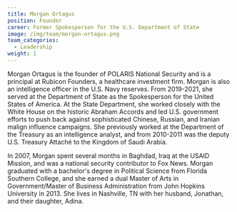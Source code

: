 ```yaml
---
title: Morgan Ortagus
position: Founder
career: Former Spokesperson for the U.S. Department of State
image: /img/team/morgan-ortagus.png
team_categories:
  - Leadership
weight: 1
---
```

Morgan Ortagus is the founder of POLARIS National Security and is a principal at Rubicon Founders, a healthcare investment firm. Morgan is also an intelligence officer in the U.S. Navy reserves. From 2019-2021, she served at the Department of State as the Spokesperson for the United States of America. At the State
Department, she worked closely with the White House on the historic Abraham Accords and led U.S. government efforts to push back against sophisticated Chinese, Russian, and Iranian malign influence campaigns. She previously worked at the Department of the Treasury as an intelligence analyst, and from 2010-2011 was the deputy U.S. Treasury Attaché to the Kingdom of Saudi Arabia.

In 2007, Morgan spent several months in Baghdad, Iraq at the USAID Mission, and was a national security contributor to Fox News. Morgan graduated with a bachelor's degree in Political Science from Florida Southern College, and she earned a dual Master of Arts in Government/Master of Business Administration from John Hopkins University in 2013. She lives in Nashville, TN with her husband, Jonathan, and their daughter, Adina.